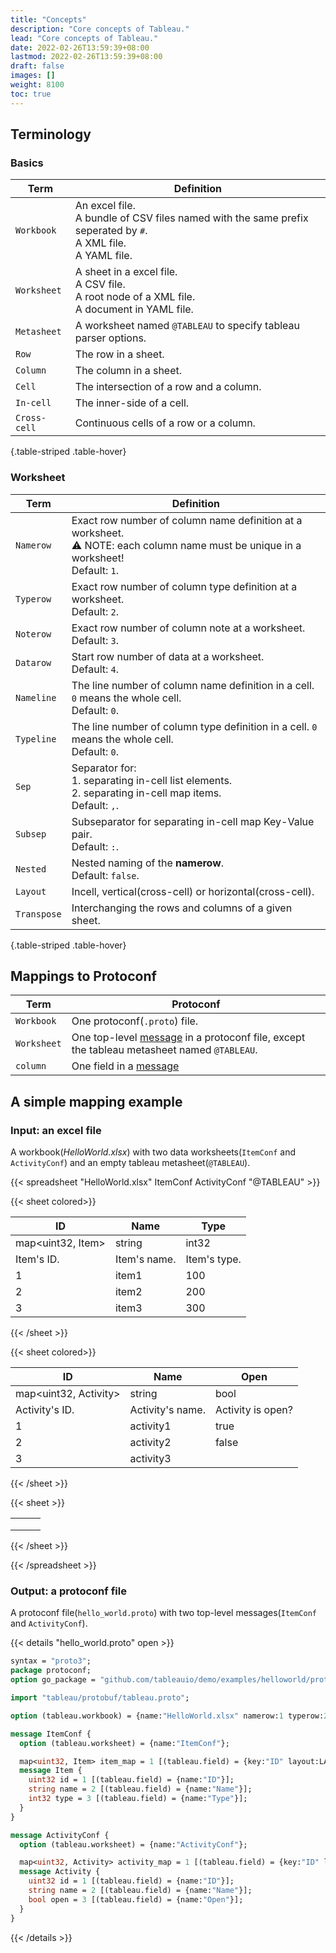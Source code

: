 ```yaml
---
title: "Concepts"
description: "Core concepts of Tableau."
lead: "Core concepts of Tableau."
date: 2022-02-26T13:59:39+08:00
lastmod: 2022-02-26T13:59:39+08:00
draft: false
images: []
weight: 8100
toc: true
---
```


## Terminology

### Basics

| Term         | Definition                                                                                                             |
| ------------ | ---------------------------------------------------------------------------------------------------------------------- |
| `Workbook`   | An excel file.<br> A bundle of CSV files named with the same prefix seperated by `#`. <br>A XML file. <br>A YAML file. |
| `Worksheet`  | A sheet in a excel file. <br>A CSV file. <br>A root node of a XML file. <br>A document in YAML file.                   |
| `Metasheet`  | A worksheet named `@TABLEAU` to specify tableau parser options.                                                        |
| `Row`        | The row in a sheet.                                                                                                    |
| `Column`     | The column in a sheet.                                                                                                 |
| `Cell`       | The intersection of a row and a column.                                                                                |
| `In-cell`    | The inner-side of a cell.                                                                                              |
| `Cross-cell` | Continuous cells of a row or a column.                                                                                 |
{.table-striped .table-hover}

### Worksheet

| Term        | Definition                                                                                                                             |
| ----------- | -------------------------------------------------------------------------------------------------------------------------------------- |
| `Namerow`   | Exact row number of column name definition at a worksheet.<br>⚠️ NOTE: each column name must be unique in a worksheet!<br>Default: `1`. |
| `Typerow`   | Exact row number of column type definition at a worksheet.<br>Default: `2`.                                                            |
| `Noterow`   | Exact row number of column note at a worksheet.<br>Default: `3`.                                                                       |
| `Datarow`   | Start row number of data at a worksheet.<br>Default: `4`.                                                                              |
| `Nameline`  | The line number of column name definition in a cell. `0` means the whole cell.<br>Default: `0`.                                        |
| `Typeline`  | The line number of column type definition in a cell. `0` means the whole cell.<br>Default: `0`.                                        |
| `Sep`       | Separator for:<br>    1. separating in-cell list elements. <br>    2. separating in-cell map items.<br>Default: `,`.                   |
| `Subsep`    | Subseparator for separating in-cell map Key-Value pair.<br>Default: `:`.                                                               |
| `Nested`    | Nested naming of the **namerow**.<br>Default: `false`.                                                                                 |
| `Layout`    | Incell, vertical(cross-cell) or horizontal(cross-cell).                                                                                |
| `Transpose` | Interchanging the rows and columns of a given sheet.                                                                                   |
{.table-striped .table-hover}

## Mappings to Protoconf

| Term        | Protoconf                                                                                                                                                      |
| ----------- | -------------------------------------------------------------------------------------------------------------------------------------------------------------- |
| `Workbook`  | One protoconf(`.proto`) file.                                                                                                                                  |
| `Worksheet` | One top-level [message](https://developers.google.com/protocol-buffers/docs/proto3#simple) in a protoconf file, except the tableau metasheet named `@TABLEAU`. |
| `column`    | One field in a [message](https://developers.google.com/protocol-buffers/docs/proto3#simple)                                                                    |

## A simple mapping example

### Input: an excel file

A workbook(*HelloWorld.xlsx*) with two data worksheets(`ItemConf` and `ActivityConf`) and an empty tableau metasheet(`@TABLEAU`).

{{< spreadsheet "HelloWorld.xlsx" ItemConf ActivityConf "@TABLEAU" >}}

{{< sheet colored>}}

| ID                | Name         | Type         |
| ----------------- | ------------ | ------------ |
| map<uint32, Item> | string       | int32        |
| Item's ID.        | Item's name. | Item's type. |
| 1                 | item1        | 100          |
| 2                 | item2        | 200          |
| 3                 | item3        | 300          |

{{< /sheet >}}

{{< sheet colored>}}

| ID                    | Name             | Open              |
| --------------------- | ---------------- | ----------------- |
| map<uint32, Activity> | string           | bool              |
| Activity's ID.        | Activity's name. | Activity is open? |
| 1                     | activity1        | true              |
| 2                     | activity2        | false             |
| 3                     | activity3        |                   |

{{< /sheet >}}

{{< sheet >}}

|     |     |     |
| --- | --- | --- |
|     |     |     |
|     |     |     |
|     |     |     |

{{< /sheet >}}

{{< /spreadsheet >}}

### Output: a protoconf file

A protoconf file(`hello_world.proto`) with two top-level messages(`ItemConf` and `ActivityConf`).

{{< details "hello_world.proto" open >}}

```protobuf
syntax = "proto3";
package protoconf;
option go_package = "github.com/tableauio/demo/examples/helloworld/protoconf";

import "tableau/protobuf/tableau.proto";

option (tableau.workbook) = {name:"HelloWorld.xlsx" namerow:1 typerow:2 noterow:3 datarow:4};

message ItemConf {
  option (tableau.worksheet) = {name:"ItemConf"};

  map<uint32, Item> item_map = 1 [(tableau.field) = {key:"ID" layout:LAYOUT_VERTICAL}];
  message Item {
    uint32 id = 1 [(tableau.field) = {name:"ID"}];
    string name = 2 [(tableau.field) = {name:"Name"}];
    int32 type = 3 [(tableau.field) = {name:"Type"}];
  }
}

message ActivityConf {
  option (tableau.worksheet) = {name:"ActivityConf"};

  map<uint32, Activity> activity_map = 1 [(tableau.field) = {key:"ID" layout:LAYOUT_VERTICAL}];
  message Activity {
    uint32 id = 1 [(tableau.field) = {name:"ID"}];
    string name = 2 [(tableau.field) = {name:"Name"}];
    bool open = 3 [(tableau.field) = {name:"Open"}];
  }
}
```

{{< /details >}}
